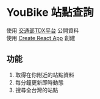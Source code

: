 # YouBike 站點查詢 

使用 [交通部TDX平台](https://tdx.transportdata.tw) 公開資料 \
使用 [Create React App](https://github.com/facebook/create-react-app) 創建

## 功能
1. 取得在你附近的站點資料
2. 每分鐘更新即時動態
3. 搜尋全台灣的站點
